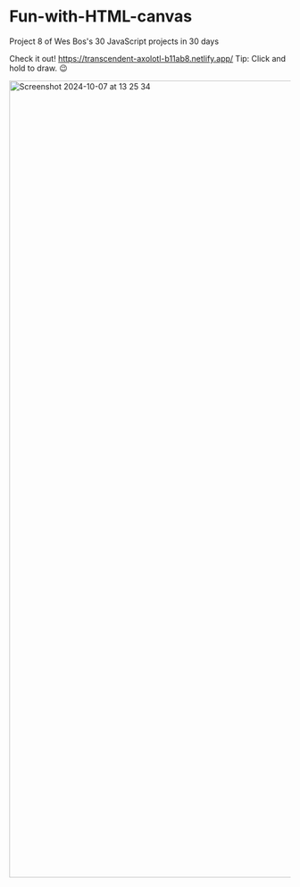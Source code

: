 # Fun-with-HTML-canvas

Project 8 of Wes Bos's 30 JavaScript projects in 30 days

Check it out! https://transcendent-axolotl-b11ab8.netlify.app/
Tip: Click and hold to draw. 😉

<img width="1426" alt="Screenshot 2024-10-07 at 13 25 34" src="https://github.com/user-attachments/assets/d2ae4a86-759a-47b7-9e9b-c96c8762dbb5">
